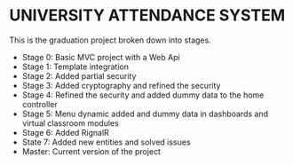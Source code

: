 UNIVERSITY ATTENDANCE SYSTEM
===========

This is the graduation project broken down into stages.

+ Stage 0: Basic MVC project with a Web Api
+ Stage 1: Template integration
+ Stage 2: Added partial security
+ Stage 3: Added cryptography and refined the security
+ Stage 4: Refined the security and added dummy data to the home controller
+ Stage 5: Menu dynamic added and dummy data in dashboards and virtual classroom modules
+ Stage 6: Added RignalR 
+ State 7: Added new entities and solved issues
+ Master: Current version of the project

